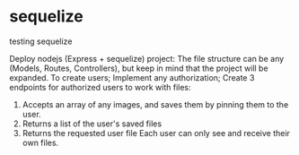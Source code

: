 # sequelize
testing sequelize

Deploy nodejs (Express + sequelize) project:
The file structure can be any (Models, Routes, Controllers), but keep in mind that the project will be expanded.
To create users;
Implement any authorization;
Create 3 endpoints for authorized users to work with files:
1) Accepts an array of any images, and saves them by pinning them to the
user.
2) Returns a list of the user's saved files
3) Returns the requested user file
Each user can only see and receive their own files.
